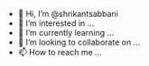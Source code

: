 - 👋 Hi, I’m @shrikantsabbani
- 👀 I’m interested in ...
- 🌱 I’m currently learning ...
- 💞️ I’m looking to collaborate on ...
- 📫 How to reach me ...

<!---
shrikantsabbani/shrikantsabbani is a ✨ special ✨ repository because its `README.md` (this file) appears on your GitHub profile.
You can click the Preview link to take a look at your changes.
--->
